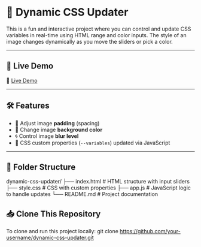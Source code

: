 # 🎨 Dynamic CSS Updater

This is a fun and interactive project where you can control and update CSS variables in real-time using HTML range and color inputs. The style of an image changes dynamically as you move the sliders or pick a color.

---

## 🚀 Live Demo

🔗 [Live Demo](https://your-username.github.io/dynamic-css-updater/)  

---


## 🛠️ Features

- 🔧 Adjust image **padding** (spacing)
- 🎨 Change image **background color**
- 🌀 Control image **blur level**
- 🧠 CSS custom properties (`--variables`) updated via JavaScript

---

## 📂 Folder Structure
dynamic-css-updater/
├── index.html # HTML structure with input sliders
├── style.css # CSS with custom properties
├── app.js # JavaScript logic to handle updates
└── README.md # Project documentation

## 📥 Clone This Repository

To clone and run this project locally:
git clone https://github.com/your-username/dynamic-css-updater.git



